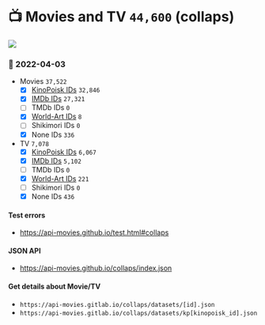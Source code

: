 # :tv: Movies and TV `44,600` (collaps)

<a href="https://API-Movies.github.io"><img src="https://API-Movies.github.io/banner.png?cache"></a>

### :date: 2022-04-03
- Movies `37,522`
  - [x] <a href="https://API-Movies.github.io/collaps/movie_kinopoisk_ids.json">KinoPoisk IDs</a> `32,846`
  - [x] <a href="https://API-Movies.github.io/collaps/movie_imdb_ids.json">IMDb IDs</a> `27,321`
  - [ ] TMDb IDs `0`
  - [x] <a href="https://API-Movies.github.io/collaps/movie_world_art_ids.json">World-Art IDs</a> `8`
  - [ ] Shikimori IDs `0`
  - [x] None IDs `336`
- TV `7,078`
  - [x] <a href="https://API-Movies.github.io/collaps/tv_kinopoisk_ids.json">KinoPoisk IDs</a> `6,067`
  - [x] <a href="https://API-Movies.github.io/collaps/tv_imdb_ids.json">IMDb IDs</a> `5,102`
  - [ ] TMDb IDs `0`
  - [x] <a href="https://API-Movies.github.io/collaps/tv_world_art_ids.json">World-Art IDs</a> `221`
  - [ ] Shikimori IDs `0`
  - [x] None IDs `436`
#### Test errors
- <a href='https://api-movies.github.io/test.html#collaps'>https://api-movies.github.io/test.html#collaps</a>
#### JSON API
- <a href='https://api-movies.github.io/collaps/index.json'>https://api-movies.github.io/collaps/index.json</a>
#### Get details about Movie/TV
- `https://api-movies.gitlab.io/collaps/datasets/[id].json`
- `https://api-movies.gitlab.io/collaps/datasets/kp[kinopoisk_id].json`
